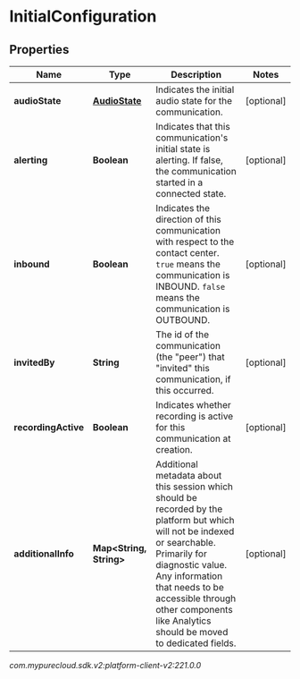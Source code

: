 # InitialConfiguration


## Properties

| Name | Type | Description | Notes |
| ------------ | ------------- | ------------- | ------------- |
| **audioState** | [**AudioState**](AudioState) | Indicates the initial audio state for the communication. |  [optional] |
| **alerting** | **Boolean** | Indicates that this communication's initial state is alerting. If false, the communication started in a connected state. |  [optional] |
| **inbound** | **Boolean** | Indicates the direction of this communication with respect to the contact center. `true` means the communication is INBOUND. `false` means the communication is OUTBOUND. |  [optional] |
| **invitedBy** | **String** | The id of the communication (the \"peer\") that \"invited\" this communication, if this occurred. |  [optional] |
| **recordingActive** | **Boolean** | Indicates whether recording is active for this communication at creation. |  [optional] |
| **additionalInfo** | **Map&lt;String, String&gt;** | Additional metadata about this session which should be recorded by the platform but which will not be indexed or searchable. Primarily for diagnostic value. Any information that needs to be accessible through other components like Analytics should be moved to dedicated fields. |  [optional] |




_com.mypurecloud.sdk.v2:platform-client-v2:221.0.0_
